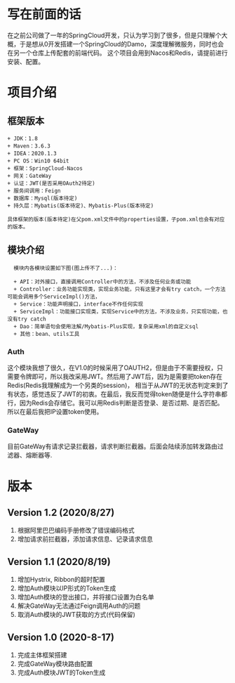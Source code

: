 # 写在前面的话
  在之前公司做了一年的SpringCloud开发，只认为学习到了很多，但是只理解个大概，于是想从0开发搭建一个SpringCloud的Damo，深度理解微服务，同时也会在另一个仓库上传配套的前端代码。
  这个项目会用到Nacos和Redis，请提前进行安装、配置。
# 项目介绍
  ## 框架版本
    + JDK：1.8
    + Maven：3.6.3
    + IDEA：2020.1.3
    + PC OS：Win10 64bit
    + 框架：SpringCloud-Nacos
    + 网关：GateWay
    + 认证：JWT(是否采用OAuth2待定)
    + 服务间调用：Feign
    + 数据库：Mysql(版本待定)
    + 持久层：Mybatis(版本待定)、Mybatis-Plus(版本待定)

    具体框架的版本(版本待定)在父pom.xml文件中的properties设置，子pom.xml也会有对应的版本。 
  ## 模块介绍
      模块内各模块设置如下图(图上传不了...)：
      
      + API：对外接口，直接调用Controller中的方法，不涉及任何业务或功能
      + Controller：业务功能实现类，实现业务功能，只有这里才会有try catch，一个方法可能会调用多个ServiceImpl()方法，
      + Service：功能声明接口，interface不作任何实现
      + ServiceImpl：功能接口实现类，实现Service中的方法，不涉及业务，只实现功能，也没有try catch
      + Dao：简单语句会使用注解/Mybatis-Plus实现，复杂采用xml的自定义sql
      + 其他：bean、utils工具
    
  ### Auth
  这个模块我想了很久，在V1.0的时候采用了OAUTH2，但是由于不需要授权，只需要令牌即可，所以我改采用JWT。然后用了JWT后，因为是需要把token存在Redis(Redis我理解成为一个另类的session)，  相当于从JWT的无状态判定来到了有状态，感觉违反了JWT的初衷。在最后，我反而觉得token随便是什么字符串都行，因为Redis会存储它。我可以用Redis判断是否登录、是否过期、是否匹配。所以在最后我把IP设置token使用。
    
  ### GateWay
  目前GateWay有请求记录拦截器，请求判断拦截器。后面会陆续添加转发路由过滤器、熔断器等.
    
# 版本
  ## Version 1.2 (2020/8/27)
  >
   1. 根据阿里巴巴编码手册修改了错误编码格式
   2. 增加请求前拦截器，添加请求信息、记录请求信息
  ## Version 1.1 (2020/8/19)
  >
   1. 增加Hystrix, Ribbon的超时配置
   2. 增加Auth模块以IP形式的Token生成
   3. 增加Auth模块的登出接口，并将接口设置为白名单
   4. 解决GateWay无法通过Feign调用Auth的问题
   5. 取消Auth模块的JWT获取的方式(代码保留)
  
  ## Version 1.0 (2020-8-17)
  >
   1. 完成主体框架搭建
   2. 完成GateWay模块路由配置
   3. 完成Auth模块JWT的Token生成
